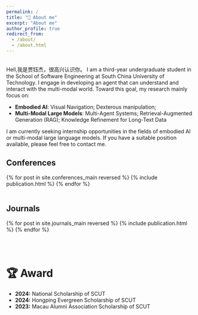 ```yaml
---
permalink: /
title: "👋 About me"
excerpt: "About me"
author_profile: true
redirect_from: 
  - /about/
  - /about.html
---
```


<br />
Hell,我是贾钰杰，很高兴认识你。
I am a third-year undergraduate student in the School of Software Engineering at South China University of Technology. I engage in developing an agent that can understand and interact with the multi-modal world. Toward this goal, my research mainly focus on:

* <b>Embodied AI</b>: Visual Navigation; Dexterous manipulation; 
* <b>Multi-Modal Large Models</b>: Multi-Agent Systems; Retrieval-Augmented Generation (RAG); Knowledge Refinement for Long-Text Data

<!-- * My primary research interests are in <b>Visual Understanding</b> and mainly focus on:
  * <b>Video Understanding</b>: self-supervised video representation learning, temporal action localization;
  * <b>Embodied AI</b>: vision-and-language navigation; -->

<!-- I am currently <span style="color: red;">seeking opportunities in a company</span> specializing in embodied AI or multi-modal video understanding. If you have a suitable position available, please feel free to contact me.  -->
I am currently seeking internship opportunities in the fields of embodied AI or multi-modal large language models. If you have a suitable position available, please feel free to contact me.
<br>

<!-- # 🗞️ News
<div style="overflow-y: scroll; height: 150px;">
  <ul>
    <li>2024.05: 3D-VLA is accepted by <b>ICML 2024</b></li>
    <li>2024.02: Two papers are accepted by <b>CVPR 2024</b></li>
    <li>2024.01: One papers is accepted by <b>ICLR 2024</b></li>
    <li>2023.09: Two papers are accepted by <b>NeurIPS 2023</b> and one is seleceted as <b>Spotlight</b>!</li>
    <li>2023.09: Happy to join UMass Amherst as a visiting scholar working closely with Prof. Chuang Gan!</li>
    <li>2023.07: One paper is accepted by <b>ICCV 2023</b>!</li>
    <li>2023.06: Happy to join MIT-IBM Watson Lab for intership!</li>
    <li>2023.02: One paper is accepted by <b>CVPR 2023</b>!</li>
    <li>2023.02: The code for <b>MGMap</b> and <b>ActiveCamera</b> is now available.</li>
    <li>2022.11: Two NeurIPS 2022 papers are selected as <b>Spotlight</b>!</li>
    <li>2022.10: Two papers are accepted by <b>NeurIPS 2022</b>!</li>
    <li>2021.01: One paper is accepted by <b>AAAI 2021</b>!</li>
  </ul>
</div>
<br> -->

<!-- Preprint Paper
----------
<div>
  <table>
  {% for post in site.preprints reversed %}
    <tr>{% include publication.html %}</tr>
  {% endfor %}
  </table>
</div> -->


Conferences
----------
<div>
  <table>
  {% for post in site.conferences_main reversed %}
    <tr>{% include publication.html %}</tr>
  {% endfor %}
  </table>
  <a href="/conferences/">
    <!-- <button class="btn btn--readmore">Read more <font size="1">>></font></button> -->
  </a>
</div>

<!-- <div margin-bottom:100px>
  <a href="/conferences/">
    <button class="btn btn--readmore">Read more <font size="1">>></font></button>
  </a>
</div>  -->


Journals
----------
<div>
  <table>
  {% for post in site.journals_main reversed %}
    <tr>{% include publication.html %}</tr>
  {% endfor %}
  </table>
   <a href="/journals/">
    <!-- <button class="btn btn--readmore">Read more <font size="1">>></font></button> -->
  </a>
</div>

<!-- <div margin-bottom:100px>
  <a href="/journals/">
    <button class="btn btn--readmore">Read more <font size="1">>></font></button>
  </a>
</div>  -->




<br>

# 🏆 Award
* <b>2024:</b> National Scholarship of SCUT
* <b>2024:</b> Hongping Evergreen Scholarship of SCUT
* <b>2023:</b> Macau Alumni Association Scholarship of SCUT
 
